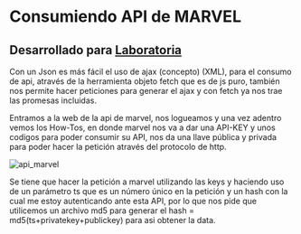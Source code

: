 # Consumiendo API de MARVEL
## Desarrollado para [Laboratoria](http://www.laboratoria.la/)

Con un Json es más fácil el uso de ajax (concepto) (XML), para el consumo de api, através de la herramienta objeto fetch que es de js puro, también nos permite hacer peticiones para generar el ajax y con fetch ya nos trae las promesas incluidas.

Entramos a la web de la api de marvel, nos logueamos y una vez adentro vemos los How-Tos, en donde marvel nos va a dar una API-KEY y unos codigos para poder consumir su API,  nos da una llave pública y privada para poder hacer la petición através del protocolo de http.

![api_marvel](https://user-images.githubusercontent.com/32883876/38582351-0b152226-3cd5-11e8-9637-4b4b12a10a2a.png)


Se tiene que hacer la petición a marvel utilizando las keys y haciendo uso de un parámetro ts que es un número único en la petición y un hash con la cual me estoy autenticando ante esta API, por lo que nos pide que utilicemos un archivo md5 para generar el hash = md5(ts+privatekey+publickey) para asi obtener la data.
